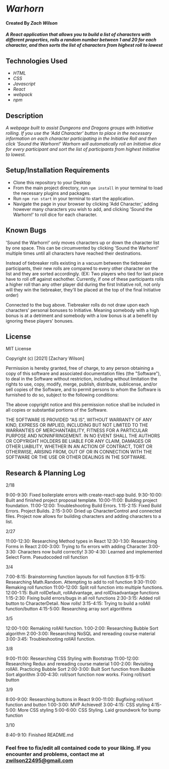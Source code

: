 # _Warhorn_

#### Created By _**Zach Wilson**_

#### _A React application that allows you to build a list of characters with different properties, rolls a random number between 1 and 20 for each character, and then sorts the list of characters from highest roll to lowest_

## Technologies Used

* _HTML_
* _CSS_
* _Javascript_
* _React_
* _webpack_
* _npm_

## Description

_A webpage built to assist Dungeons and Dragons groups with Initiative rolling. If you use the 'Add Character' button to place in the necessary information on each character participating in the Initiative Roll and then click 'Sound the Warhorn!' Warhorn will automatically roll an Initiative dice for every participant and sort the list of participants from highest Initiative to lowest._

## Setup/Installation Requirements

* Clone this repository to your Desktop
* From the main project directory, run `npm install` in your terminal to load the necessary plugins and packages.
* Run `npm run start` in your terminal to start the application.
* Navigate the page in your browser by clicking 'Add Character,' adding however many characters you wish to add, and clicking 'Sound the Warhorn!' to roll dice for each character.

## Known Bugs

'Sound the Warhorn!' only moves characters up or down the character list by one space. This can be circumvented by clicking 'Sound the Warhorn!' multiple times until all characters have reached their destinations.

Instead of tiebreaker rolls existing in a vacuum between the tiebreaker participants, their new rolls are compared to every other character on the list and they are sorted accordingly. (EX: Two players who tied for last place have to roll off against eachother. Currently, if one of these participants rolls a higher roll than any other player did during the first Initiative roll, not only will they win the tiebreaker, they'll be placed at the top of the final Initiative order)

Connected to the bug above. Tiebreaker rolls do not draw upon each characters' personal bonuses to Initiative. Meaning somebody with a high bonus is at a detriment and somebody with a low bonus is at a benefit by ignoring these players' bonuses.

## License

MIT License

Copyright (c) [2021] [Zachary Wilson]

Permission is hereby granted, free of charge, to any person obtaining a copy
of this software and associated documentation files (the "Software"), to deal
in the Software without restriction, including without limitation the rights
to use, copy, modify, merge, publish, distribute, sublicense, and/or sell
copies of the Software, and to permit persons to whom the Software is
furnished to do so, subject to the following conditions:

The above copyright notice and this permission notice shall be included in all
copies or substantial portions of the Software.

THE SOFTWARE IS PROVIDED "AS IS", WITHOUT WARRANTY OF ANY KIND, EXPRESS OR
IMPLIED, INCLUDING BUT NOT LIMITED TO THE WARRANTIES OF MERCHANTABILITY,
FITNESS FOR A PARTICULAR PURPOSE AND NONINFRINGEMENT. IN NO EVENT SHALL THE
AUTHORS OR COPYRIGHT HOLDERS BE LIABLE FOR ANY CLAIM, DAMAGES OR OTHER
LIABILITY, WHETHER IN AN ACTION OF CONTRACT, TORT OR OTHERWISE, ARISING FROM,
OUT OF OR IN CONNECTION WITH THE SOFTWARE OR THE USE OR OTHER DEALINGS IN THE
SOFTWARE.


## Research & Planning Log

2/18

9:00-9:30: Fixed boilerplate errors with create-react-app build.
9:30-10:00: Built and finished project proposal template.
10:00-11:00: Building project foundation.
11:00-12:00: Troubleshooting Build Errors.
1:15-2:15: Fixed Build Errors. Project Builds.
2:15-3:00: Dried up CharacterControl and connected files. Project now allows for building characters and adding characters to a list.

2/27

11:00-12:30: Researching Method types in React
12:30-1:30: Researching Forms in React
2:00-3:00: Trying to fix errors with adding Character
3:00-3:30: Characters now build correctly!
3:30-4:30: Learned and implemented Select Form. Pseudocoded roll function

3/4

7:00-8:15: Brainstorming function layouts for roll function
8:15-9:15: Researching Math.Random. Attempting to add to roll function
9:30-11:00: Remaking roll function
11:00-12:00: Split roll function into multiple functions.
12:00-1:15: Built rollDefault, rollAdvantage, and rollDisadvantage functions
1:15-2:30: Fixing build errors/bugs in all roll functions
2:30-3:15: Added roll button to CharacterDetail. Now rolls!
3:15-4:15: Trying to build a rollAll function/button
4:15-5:00: Researching array sort algorithms

3/5

12:00-1:00: Remaking rollAll function.
1:00-2:00: Researching Bubble Sort algorithm
2:00-3:00: Researching NoSQL and rereading course material
3:00-3:45: Troubleshooting rollAll function.

3/8

9:00-11:00: Researching CSS Styling with Bootstrap
11:00-12:00: Researching Redux and rereading course material
1:00-2:00: Revisiting rollAll. Practicing Bubble Sort 
2:00-3:00: Built Sort function from Bubble Sort algorithm
3:00-4:30: roll/sort function now works. Fixing roll/sort button

3/9

8:00-9:00: Researching buttons in React
9:00-11:00: Bugfixing roll/sort function and button
1:00-3:00: MVP Achieved!
3:00-4:15: CSS styling
4:15-5:00: More CSS styling
5:00-6:00: CSS Styling. Laid groundwork for bump function

3/10

8:40-9:10: Finished README.md

### Feel free to fix/edit all contained code to your liking. If you encounter and problems, contact me at zwilson22495@gmail.com